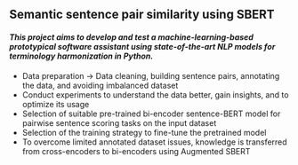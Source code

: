 ## Semantic sentence pair similarity using SBERT

#### _This project aims to develop and test a machine-learning-based prototypical software assistant using state-of-the-art NLP models for terminology harmonization in Python._
  -   Data preparation -> Data cleaning, building sentence pairs, annotating the data, and avoiding imbalanced dataset
  -   Conduct experiments to understand the data better, gain insights, and to optimize its usage
  -   Selection of suitable pre-trained bi-encoder sentence-BERT model for pairwise sentence scoring tasks on the input dataset  
  -   Selection of the training strategy to fine-tune the pretrained model
  -   To overcome limited annotated dataset issues, knowledge is transferred from cross-encoders to bi-encoders using Augmented SBERT 